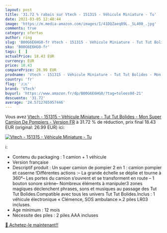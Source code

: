 ```yaml
---
layout: post
title: '31.72 % rabais sur Vtech - 151315 - Véhicule Miniature - Tu'
date: 2021-03-05 12:48:44
image: 'https://m.media-amazon.com/images/I/41DQZaeq89L._SL400_.jpg'
comments: true
category: ofertas
author: ring
slug: 'B00G6E6HG0-fr Vtech - 151315 - Véhicule Miniature - Tut Tut Bolides -...'
sku: 'B00G6E6HG0-fr'
tags: [  ]
actualPrice: 18.43 EUR
currency: EUR
price: 18.43
comparePrice: 26.99 EUR
prodname: 'Vtech - 151315 - Véhicule Miniature - Tut Tut Bolides - Mon Super Camion De Pompiers - Version FR'
country: 'fr'
flag: '🇫🇷'
brand: 'VTech'
buyurl: 'https://www.amazon.fr/dp/B00G6E6HG0/?tag=tolees0d-21'
descuento: '31.72'
average: '24.5712765957446'
---
```


Vous avez [Vtech - 151315 - Véhicule Miniature - Tut Tut Bolides - Mon Super Camion De Pompiers - Version FR](https://www.amazon.fr/dp/B00G6E6HG0/?tag=tolees0d-21)  à  31.72 % de réduction, prix final  18.43 EUR (original: 26.99 EUR) ici:

[![Vtech - 151315 - Véhicule Miniature - Tu](https://m.media-amazon.com/images/I/41DQZaeq89L._SL400_.jpg)](https://www.amazon.fr/dp/B00G6E6HG0/?tag=tolees0d-21)

ℹ️:

- Contenu du packaging : 1 camion + 1 véhicule
- Version française
- Descriptif produit : Un super camion de pompier 2 en 1 : camion pompier et caserne !Différentes actions :– La grande échelle se déplie et tourne à 360°– Les portes du camion s’ouvrent et se transforment en route – 1 bouton sonore sirène– Nombreux éléments à manipuler3 zones magiques déclenchent phrases, sons et musiques au passage des Tut Tut Bolides.Compatible avec tous les univers Tut Tut Bolides.Inclus : 1 véhicule électronique « Clémence, SOS ambulance ».2 piles LR03 incluses.
- Age minimum : 12 mois
- Nécessite des piles : 2 piles AAA incluses

[🛒 Achetez-le maintenant!!](https://www.amazon.fr/dp/B00G6E6HG0/?tag=tolees0d-21)
